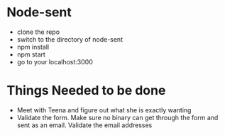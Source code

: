 # Node-sent
- clone the repo
- switch to the directory of node-sent
- npm install
- npm start
- go to your localhost:3000

# Things Needed to be done
  - Meet with Teena and figure out what she is exactly wanting
  - Validate the form. Make sure no binary can get through the form and sent as an email. Validate the email addresses

